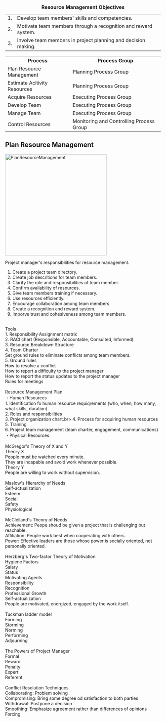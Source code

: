 <table>
   <caption><b>Resource Management Objectives</b></caption>
   <tr><td>1. </td><td>Develop team members' skills and competencies.</td>
   <tr><td>2. </td><td>Motivate team members through a recognition and reward system.</td></tr>
   <tr><td>3. </td><td>Involve team members in project planning and decision making.</td></tr>
</table>

<table>
<tr><th>Process</th><th>Process Group</th></tr>
<tr><td>Plan Resource Management</td><td>Planning Process Group</td></tr>
<tr><td>Estimate Acitivity Resources</td><td>Planning Process Group</td></tr>
<tr><td>Acquire Resources</td><td>Executing Process Group</td></tr>
<tr><td>Develop Team</td><td>Executing Process Group</td></tr>
<tr><td>Manage Team</td><td>Executing Process Group</td></tr>
<tr><td>Control Resources</td><td>Monitoring and Controlling Process Group</td></tr>
</table>

<h2>Plan Resource Management</h2>
<img width="328" alt="PlanResourceManagement" src="https://user-images.githubusercontent.com/3501210/103713579-0cce4980-5000-11eb-9e12-bbfe45b3314d.PNG">


Project manager's responsibilities for resource management.<br>
1. Create a project team directory.<br>
2. Create job descritions for team members.<br>
3. Clarify the role and responsibilities of team member.<br>
4. Confirm availability of resources.<br>
5. Give team members training if necessary.<br>
6. Use resources efficiently.<br>
7. Encourage collaboration among team members.<br>
8. Create a recognition and reward system.<br>
9. Imporve trust and cohesiveness among team members.<br>
<br>
Tools<br>
1. Responsibility Assignment matrix<br>
2. RACI chart (Responsible, Accountable, Consulted, Informed)<br>
3. Resource Breakdown Structure<br>
4. Team Charter<br>
   Set ground rules to eliminate conflicts among team members.<br>
5. Ground rules<br>
How to resolve a conflict<br>
How to report a difficulty to the project manager<br>
How to report the status updates to the project manager<br>
Rules for meetings<br>
   <br>
Resource Management Plan<br>
・Human Resources<br>
1. Identification fo human resource requiqrements (who, when, how many, what skills, duration)<br>
2. Roles and responsibilities<br>
3. Project organization chart.br>
4. Process for acquiring human resources<br>
5. Training<br>
6. Project team management (team charter, engagement, communications)<br>
・Physical Resources<br>
<br>
McGregor's Theory of X and Y<br>
Theory X<br>
People must be watched every minute.<br>
They are incapable and avoid work whenever possible.<br>
Theory Y <br>
People are willing to work without supervision.<br>
<br>
Maslow's Hierarchy of Needs<br>
Self-actualization<br>
Esteem<br>
Social<br>
Safety<br>
Physiological<br>
<br>
McClelland's Theory of Needs<br>
Achievement: Peope shoud be given a project that is challenging but reachable.<br>
Affiliation: People work best when cooperating with others.<br>
Power: Effective leaders are those whose power is socially oriented, not personally oriented.<br>
<br>
Herzberg's Two-factor Theory of Motivation<br>
Hygiene Factors<br>
Salary<br>
Status<br>
Motivating Agents<br>
Responsibility<br>
Recognition<br>
Professional Growth<br>
Self-actualization<br>
People are motivated, energized, engaged by the work itself.<br>
<br>
Tuckman ladder model<br>
Forming<br>
Storming<br>
Norming<br>
Performing<br>
Adjourning<br>
<br>
The Powers of Project Manager<br>
Formal<br>
Reward<br>
Penalty<br>
Expert<br>
Referent<br>
<br>
Conflict Resolution Techniques<br>
Collaborating: Problem solving<br>
Compromising: Bring some degree od satisfaction to both parties<br>
Withdrawal: Postpone a decision<br>
Smoothing: Emphasize agreement rather than differences of opinions<br>
Forcing<br>
